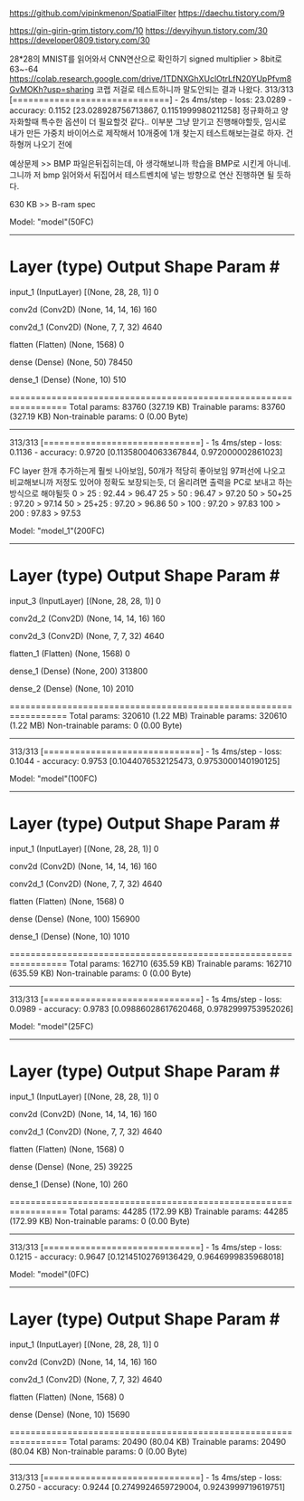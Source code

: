 https://github.com/vipinkmenon/SpatialFilter
https://daechu.tistory.com/9

https://gin-girin-grim.tistory.com/10
https://devyihyun.tistory.com/30
https://developer0809.tistory.com/30


28*28의 MNIST를 읽어와서 CNN연산으로 확인하기
signed multiplier > 8bit로 63~-64
https://colab.research.google.com/drive/1TDNXGhXUclOtrLfN20YUpPfvm8GvMOKh?usp=sharing 
코랩 저걸로 테스트하니까 말도안되는 결과 나왔다.
313/313 [==============================] - 2s 4ms/step - loss: 23.0289 - accuracy: 0.1152
[23.028928756713867, 0.1151999980211258]
정규화하고 양자화할때 특수한 옵션이 더 필요할것 같다.. 이부분 그냥 맏기고 진행해야할듯, 임시로 내가 만든 가중치 바이어스로 제작해서
10개중에 1개 찾는지 테스트해보는걸로 하자. 건하형꺼 나오기 전에

예상문제 >> BMP 파일은뒤집히는데, 아 생각해보니까 학습을 BMP로 시킨게 아니네. 그니까 저 bmp 읽어와서 뒤집어서 테스트벤치에 넣는 방향으로 연산 진행하면 될 듯하다.

630 KB >> B-ram spec

Model: "model"(50FC)
_________________________________________________________________
 Layer (type)                Output Shape              Param #   
=================================================================
 input_1 (InputLayer)        [(None, 28, 28, 1)]       0         
                                                                 
 conv2d (Conv2D)             (None, 14, 14, 16)        160       
                                                                 
 conv2d_1 (Conv2D)           (None, 7, 7, 32)          4640      
                                                                 
 flatten (Flatten)           (None, 1568)              0         
                                                                 
 dense (Dense)               (None, 50)                78450     
                                                                 
 dense_1 (Dense)             (None, 10)                510       
                                                                 
=================================================================
Total params: 83760 (327.19 KB)
Trainable params: 83760 (327.19 KB)
Non-trainable params: 0 (0.00 Byte)
_________________________________________________________________
313/313 [==============================] - 1s 4ms/step - loss: 0.1136 - accuracy: 0.9720
[0.11358004063367844, 0.972000002861023]


FC layer 한개 추가하는게 훨씻 나아보임, 50개가 적당히 좋아보임 97퍼선에 나오고 비교해보니까 저정도 있어야 정확도 보장되는듯, 더 올리려면 출력을 PC로 보내고 하는 방식으로 해야될듯
0 > 25 : 92.44 > 96.47
25 > 50 : 96.47 > 97.20
50 > 50+25 : 97.20 > 97.14
50 > 25+25 : 97.20 > 96.86
50 > 100 : 97.20 > 97.83
100 > 200 : 97.83 > 97.53

Model: "model_1"(200FC)
_________________________________________________________________
 Layer (type)                Output Shape              Param #   
=================================================================
 input_3 (InputLayer)        [(None, 28, 28, 1)]       0         
                                                                 
 conv2d_2 (Conv2D)           (None, 14, 14, 16)        160       
                                                                 
 conv2d_3 (Conv2D)           (None, 7, 7, 32)          4640      
                                                                 
 flatten_1 (Flatten)         (None, 1568)              0         
                                                                 
 dense_1 (Dense)             (None, 200)               313800    
                                                                 
 dense_2 (Dense)             (None, 10)                2010      
                                                                 
=================================================================
Total params: 320610 (1.22 MB)
Trainable params: 320610 (1.22 MB)
Non-trainable params: 0 (0.00 Byte)
_________________________________________________________________
313/313 [==============================] - 1s 4ms/step - loss: 0.1044 - accuracy: 0.9753
[0.1044076532125473, 0.9753000140190125]


Model: "model"(100FC)
_________________________________________________________________
 Layer (type)                Output Shape              Param #   
=================================================================
 input_1 (InputLayer)        [(None, 28, 28, 1)]       0         
                                                                 
 conv2d (Conv2D)             (None, 14, 14, 16)        160       
                                                                 
 conv2d_1 (Conv2D)           (None, 7, 7, 32)          4640      
                                                                 
 flatten (Flatten)           (None, 1568)              0         
                                                                 
 dense (Dense)               (None, 100)               156900    
                                                                 
 dense_1 (Dense)             (None, 10)                1010      
                                                                 
=================================================================
Total params: 162710 (635.59 KB)
Trainable params: 162710 (635.59 KB)
Non-trainable params: 0 (0.00 Byte)
_________________________________________________________________
313/313 [==============================] - 1s 4ms/step - loss: 0.0989 - accuracy: 0.9783
[0.09886028617620468, 0.9782999753952026]

Model: "model"(25FC)
_________________________________________________________________
 Layer (type)                Output Shape              Param #   
=================================================================
 input_1 (InputLayer)        [(None, 28, 28, 1)]       0         
                                                                 
 conv2d (Conv2D)             (None, 14, 14, 16)        160       
                                                                 
 conv2d_1 (Conv2D)           (None, 7, 7, 32)          4640      
                                                                 
 flatten (Flatten)           (None, 1568)              0         
                                                                 
 dense (Dense)               (None, 25)                39225     
                                                                 
 dense_1 (Dense)             (None, 10)                260       
                                                                 
=================================================================
Total params: 44285 (172.99 KB)
Trainable params: 44285 (172.99 KB)
Non-trainable params: 0 (0.00 Byte)
_________________________________________________________________
313/313 [==============================] - 1s 4ms/step - loss: 0.1215 - accuracy: 0.9647
[0.12145102769136429, 0.9646999835968018]

Model: "model"(0FC)
_________________________________________________________________
 Layer (type)                Output Shape              Param #   
=================================================================
 input_1 (InputLayer)        [(None, 28, 28, 1)]       0         
                                                                 
 conv2d (Conv2D)             (None, 14, 14, 16)        160       
                                                                 
 conv2d_1 (Conv2D)           (None, 7, 7, 32)          4640      
                                                                 
 flatten (Flatten)           (None, 1568)              0         
                                                                 
 dense (Dense)               (None, 10)                15690     
                                                                 
=================================================================
Total params: 20490 (80.04 KB)
Trainable params: 20490 (80.04 KB)
Non-trainable params: 0 (0.00 Byte)
_________________________________________________________________
313/313 [==============================] - 1s 4ms/step - loss: 0.2750 - accuracy: 0.9244
[0.2749924659729004, 0.9243999719619751]

